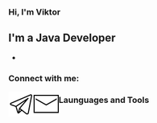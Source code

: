 ### Hi, I'm Viktor

## I'm a Java Developer
- 

### Connect with me:
[<img align="left" alt="linkedIn" width="50px" src="https://github.com/salveffy/salveffy/blob/main/assets/icons8-%D1%82%D0%B5%D0%BB%D0%B5%D0%B3%D1%80%D0%B0%D0%BC%D0%BC%D0%B0-app.svg"/>][telegram]
[<img align="left" alt="telegram" width="50px" src="https://raw.githubusercontent.com/salveffy/salveffy/main/assets/icons8-%D0%BF%D0%BE%D1%87%D1%82%D0%B0-50.png"/>][LinkedIn]

### Launguages and Tools

[telegram]: https://t.me/salveffy
[LinkedIn]: https://www.linkedin.com/in/viktor-sudarinen-02021b214/